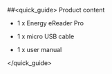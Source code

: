 ##<quick_guide> Product content

- 1 x Energy eReader Pro

- 1 x micro USB cable

- 1 x user manual


</quick_guide>
